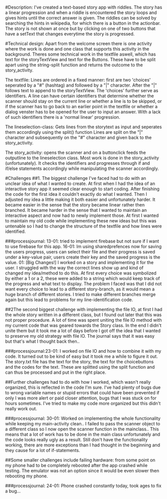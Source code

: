#Description: I've created a text-based story app with riddles. The story has a
linear progression and when a riddle is encountered the story loops and gives hints
until the correct answer is given. The riddles can be solved by searching the hints
in wikipedia, for which there is a button in the actionbar.
The story is not shown at once but by clicking on one
of two buttons that have a setText that changes everytime the story is progressed.

#Technical design: Apart from the welcome screen there is one activity where the
work is done and one class that supports this activity in the background. 
Theres some technical work in the textfile aswell, which has text for the storyTextView
and text for the Buttons. These have to be split apart using the string-split function and returns the outcome to the story_activity.

The textfile: Lines are ordered in a fixed manner: first are two 'choices' seperated
by a "#" (hashtag) and followed by a "|" character. After the "|" follows text to append to
the storyTextView. The 'choices' further serve as identifiers. A line can have certain
identifiers that determine whether the scanner should stay on the current line or whether a line is to be skipped, or if the scanner has to go back
to an earlier point in the textfile or whether a dialog venster has to be opened for the user
to input an answer. With a lack of such identifiers there is a 'normal linear' progression.

The lineselection-class: Gets lines from the storytext as input and seperates them accordingly using the split() function
Lines are split on the "|" character and subsequently on the "#" character and given back to the story_activity.

The story_activity: opens the scanner and on a buttonclick feeds the outputline to the lineselection class.
Most work is done in the story_activity (unfortunately). It checks the identifiers and progresses through if and if/else statements
accordingly while manipulating the scanner accordingly.

#Challenges
##1. The biggest challenge I've faced had to do with an unclear idea of what I wanted to create. At first when I had the idea of an
interactive story app it seemed clear enough to start coding. After finishing the code for the first idea it couldn't exactly do
what I wanted. Then I adjusted my idea a little making it both easier and unfortunately harder. It became easier in the sense that the story
became linear rather then branched. It became harder in the sense that I wanted to maintain an interactive aspect and now had to newly
implement those. At first I wanted to maintain my old code while implementing these new ideas but this was untenable so I had to change
the structure of the textfile and how lines were identified.

###processjournal: 13-01: tried to implement firebase but not sure if I want to use firebase for this app.
16-01: Im using sharedprefences now for saving the users progress, users can select their file and their progress is saved under a key-value pair, users create their key and the saved progress is the value.
01: [Big Changes!] I worked on a story and implementing it for the user. I struggled with the way the correct lines show up and kind of
changed my idea/method to do this. At first every choice was symbolized by either a 1 or a 2, these were added to a string which would
keep track of the progress and what text to display. The problem I faced was that I did not want every choice to lead to a different
story-branch, as it would mean a huge branch of different stories. I tried to make different branches merge again but this lead to
problems for my line-identification code.

##2The second biggest challenge with implementing the file IO, at first I had the whole story written in a different class, but I found out later that
this was not proper procedure. A lot of time was spent uniting the file IO method with my current code that was geared towards the Story class.
In the end I didn't unite them but it took me a lot of days  before I got off the idea that I wanted to preserve my old strategy with file IO. The journal says
that it was easy but that's what I thought back then..

###processjournal:23-01: I worked on file IO and how to combine it with my code. It turned out to be kind of easy but it took me a while to figure it out.
The story.txt file has the text for the story, the text for the choicebuttons and the codes for the text.
These are splitted using the split function and can thus be processed and put in the right place. 

##Further challenges had to do with how I worked, which wasn't really organized, this is reflected in the code I'm sure.
I've had plenty of bugs due to wrong variable names or stupid errors that could have been prevented if only I was more alert or paid closer
attention, bugs that I was stuck on for hours sometimes. I've tried to make my code more organized but this didn't really work out.

###processjournal: 30-01: Worked on implementing the whole functionality while keeping my main-activity clean.. I failed to pass the scanner object to a different class so I now open the scanner function in the mainclass.. This means that a lot of work has to be done in the main class unfortunately and the code looks really ugly as a result. Still don't have the functionality working, there are more exceptions than I had thought in the beginning and they cause for a lot of if-statements. 

##Some smaller challenges include failing hardware: from some point on my phone had to be completely rebooted after the app crashed while testing.
The emulator was not an option since it would be even slower then rebooting my phone.

###processjournal: 24-01: Phone crashed constantly today, took ages to fix a bug... 

